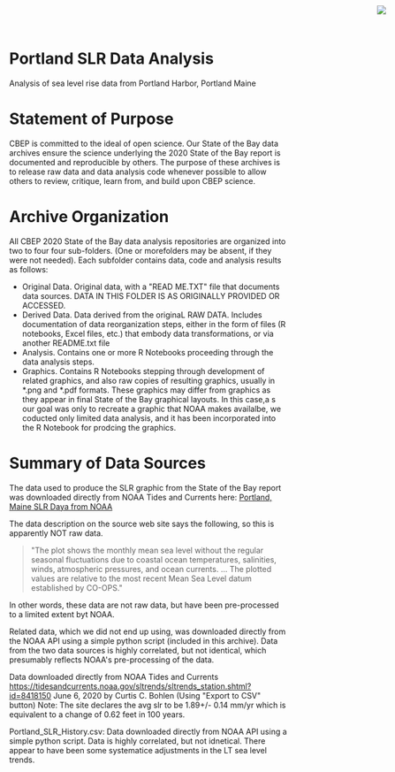 # Portland SLR Data Analysis

<img
    src="https://www.cascobayestuary.org/wp-content/uploads/2014/04/logo_sm.jpg"
    style="position:absolute;top:10px;right:50px;" />
    
Analysis of sea level rise data from Portland Harbor, Portland Maine

# Statement of Purpose
CBEP is committed to the ideal of open science.  Our State of the Bay data archives ensure the science underlying the 2020 State of the Bay report is documented and reproducible by others. The purpose of these archives is to release raw data and data analysis code whenever possible to allow others to review, critique, learn from, and build upon CBEP science.

# Archive Organization
All CBEP 2020 State of the Bay data analysis repositories are organized into two to four four sub-folders.  (One or morefolders may be absent, if they were not needed). Each subfolder contains data, code and analysis results as follows:  

- Original Data.  Original data, with a "READ ME.TXT" file that documents data sources.  DATA IN THIS FOLDER IS AS ORIGINALLY PROVIDED OR ACCESSED.
- Derived Data.  Data derived from the originaL RAW DATA.  Includes documentation of data reorganization steps, either in the form of files (R notebooks, Excel files, etc.) that embody data transformations, or via another README.txt file
- Analysis.  Contains one or more R Notebooks proceeding through the data analysis steps.
- Graphics.  Contains R Notebooks stepping through development of related graphics, and also raw copies of resulting graphics, usually in \*.png and \*.pdf formats.  These graphics may differ from graphics as they appear in final State of the Bay graphical layouts.
In this case,a s our goal was only to recreate a graphic that NOAA makes availalbe, we coducted only limited data analysis, and it has been incorporated into the R Notebook for prodcing the graphics.

# Summary of Data Sources
The data used to produce the SLR graphic from the State of the Bay report was downloaded directly from NOAA Tides and Currents here:
[Portland, Maine SLR Daya from NOAA](https://tidesandcurrents.noaa.gov/sltrends/sltrends_station.shtml?id=8418150)

The data description on the source web site says the following, so this is apparently NOT raw data. 
> "The plot shows the monthly mean sea level without the regular seasonal fluctuations due to coastal
> ocean temperatures, salinities, winds, atmospheric pressures, and ocean currents. ... The plotted
> values are relative to the most recent Mean Sea Level datum established by CO-OPS."

In other words, these data are not raw data, but have been pre-processed to a limited extent byt NOAA.
   
Related data, which we did not end up using, was downloaded directly from the NOAA API using a simple python script (included in this archive).
Data from the two data sources is highly correlated, but not identical, which presumably reflects NOAA's pre-processing of the data.


Data downloaded directly from NOAA Tides and Currents
https://tidesandcurrents.noaa.gov/sltrends/sltrends_station.shtml?id=8418150 June 6, 2020 by Curtis C. Bohlen
(Using "Export to CSV" button)
Note:  The site declares the avg slr to be 1.89+/- 0.14 mm/yr which is equivalent to a change of 0.62 feet in 100 years. 

Portland_SLR_History.csv:
Data downloaded directly from NOAA API using a simple python script.
Data is highly correlated, but not idnetical. There appear to have been some systematice adjustments in the LT sea level trends.
